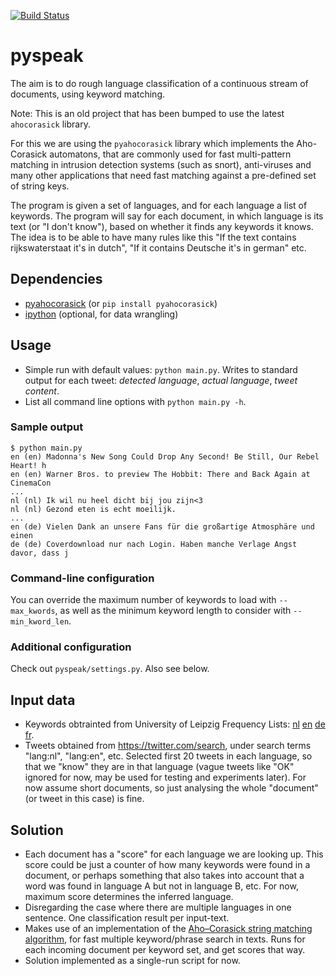 [![Build Status](https://api.travis-ci.org/kibernick/pyspeak.png)](https://travis-ci.org/kibernick/pyspeak)

# pyspeak
The aim is to do rough language classification of a continuous stream of documents, using keyword matching.

Note: This is an old project that has been bumped to use the latest `ahocorasick` library. 

For this we are using the `pyahocorasick` library which implements the Aho-Corasick automatons, that are commonly used for fast multi-pattern matching in intrusion detection systems (such as snort), anti-viruses and many other applications that need fast matching against a pre-defined set of string keys.

The program is given a set of languages, and for each language a list of keywords. The program will say for each document, in which language is its text (or "I don't know"), based on whether it finds any keywords it knows. The idea is to be able to have many rules like this "If the text contains rijkswaterstaat it's in dutch", "If it contains Deutsche it's in german" etc.

## Dependencies
* [pyahocorasick](https://pypi.python.org/pypi/pyahocorasick/) (or `pip install pyahocorasick`)
* [ipython](https://pypi.python.org/pypi/ipython) (optional, for data wrangling) 

## Usage
* Simple run with default values: `python main.py`. Writes to standard output for each tweet: *detected language*, *actual language*, *tweet content*.
* List all command line options with `python main.py -h`.

### Sample output
```
$ python main.py
en (en) Madonna's New Song Could Drop Any Second! Be Still, Our Rebel Heart! h
en (en) Warner Bros. to preview The Hobbit: There and Back Again at CinemaCon
...
nl (nl) Ik wil nu heel dicht bij jou zijn<3
nl (nl) Gezond eten is echt moeilijk.
...
en (de) Vielen Dank an unsere Fans für die großartige Atmosphäre und einen
de (de) Coverdownload nur nach Login. Haben manche Verlage Angst davor, dass j 
```

### Command-line configuration
You can override the maximum number of keywords to load with `--max_kwords`, as well as the minimum keyword length to consider with `--min_kword_len`.

### Additional configuration
Check out `pyspeak/settings.py`. Also see below.

## Input data
* Keywords obtrainted from University of Leipzig Frequency Lists: [nl](http://wortschatz.uni-leipzig.de/Papers/top100nl.txt) [en](http://wortschatz.uni-leipzig.de/Papers/top100en.txt) [de](http://wortschatz.uni-leipzig.de/Papers/top100de.txt) [fr](http://wortschatz.uni-leipzig.de/Papers/top100fr.txt).
* Tweets obtained from https://twitter.com/search, under search terms "lang:nl", "lang:en", etc. Selected first 20 tweets in each language, so that we "know" they are in that language (vague tweets like "OK" ignored for now, may be used for testing and experiments later). For now assume short documents, so just analysing the whole "document" (or tweet in this case) is fine.

## Solution
* Each document has a "score" for each language we are looking up. This score could be just a counter of how many keywords were found in a document, or perhaps something that also takes into account that a word was found in language A but not in language B, etc. For now, maximum score determines the inferred language.
* Disregarding the case where there are multiple languages in one sentence. One classification result per input-text.
* Makes use of an implementation of the [Aho–Corasick string matching algorithm](https://hkn.eecs.berkeley.edu/~dyoo/python/ahocorasick/), for fast multiple keyword/phrase search in texts. Runs for each incoming document per keyword set, and get scores that way.
* Solution implemented as a single-run script for now.
